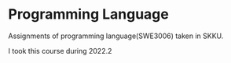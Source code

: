 # Programming Language

Assignments of programming language(SWE3006) taken in SKKU.

I took this course during 2022.2